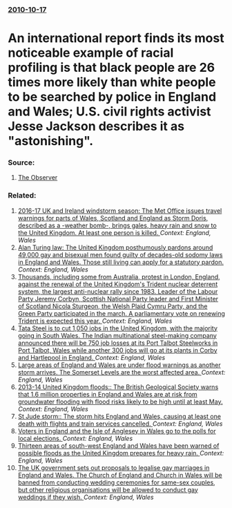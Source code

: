 ### [2010-10-17](/news/2010/10/17/index.md)

# An international report finds its most noticeable example of racial profiling is that black people are 26 times more likely than white people to be searched by police in England and Wales;  U.S. civil rights activist Jesse Jackson describes it as "astonishing". 




### Source:

1. [The Observer](http://www.guardian.co.uk/uk/2010/oct/17/stop-and-search-race-figures)

### Related:

1. [2016-17 UK and Ireland windstorm season: The Met Office issues travel warnings for parts of Wales, Scotland and England as Storm Doris, described as a -weather bomb-, brings gales, heavy rain and snow to the United Kingdom. At least one person is killed. ](/news/2017/02/23/2016-17-uk-and-ireland-windstorm-season-the-met-office-issues-travel-warnings-for-parts-of-wales-scotland-and-england-as-storm-doris-de.md) _Context: England, Wales_
2. [Alan Turing law: The United Kingdom posthumously pardons around 49,000 gay and bisexual men found guilty of decades-old sodomy laws in England and Wales. Those still living can apply for a statutory pardon. ](/news/2017/01/31/alan-turing-law-the-united-kingdom-posthumously-pardons-around-49-000-gay-and-bisexual-men-found-guilty-of-decades-old-sodomy-laws-in-engla.md) _Context: England, Wales_
3. [Thousands, including some from Australia, protest in London, England, against the renewal of the United Kingdom's Trident nuclear deterrent system, the largest anti-nuclear rally since 1983. Leader of the Labour Party Jeremy Corbyn, Scottish National Party leader and First Minister of Scotland Nicola Sturgeon, the Welsh Plaid Cymru Party, and the Green Party participated in the march. A parliamentary vote on renewing Trident is expected this year. ](/news/2016/02/27/thousands-including-some-from-australia-protest-in-london-england-against-the-renewal-of-the-united-kingdom-s-trident-nuclear-deterrent.md) _Context: England, Wales_
4. [Tata Steel is to cut 1,050 jobs in the United Kingdom, with the majority going in South Wales. The Indian multinational steel-making company announced there will be 750 job losses at its Port Talbot Steelworks in Port Talbot, Wales while another 300 jobs will go at its plants in Corby and Hartlepool in England. ](/news/2016/01/18/tata-steel-is-to-cut-1-050-jobs-in-the-united-kingdom-with-the-majority-going-in-south-wales-the-indian-multinational-steel-making-company.md) _Context: England, Wales_
5. [Large areas of England and Wales are under flood warnings as another storm arrives. The Somerset Levels are the worst affected area. ](/news/2014/02/8/large-areas-of-england-and-wales-are-under-flood-warnings-as-another-storm-arrives-the-somerset-levels-are-the-worst-affected-area.md) _Context: England, Wales_
6. [2013-14 United Kingdom floods:: The British Geological Society warns that 1.6 million properties in England and Wales are at risk from groundwater flooding with flood risks likely to be high until at least May. ](/news/2014/02/11/2013-14-united-kingdom-floods-the-british-geological-society-warns-that-1-6-million-properties-in-england-and-wales-are-at-risk-from-groun.md) _Context: England, Wales_
7. [St Jude storm:: The storm hits England and Wales, causing at least one death with flights and train services cancelled. ](/news/2013/10/28/st-jude-storm-the-storm-hits-england-and-wales-causing-at-least-one-death-with-flights-and-train-services-cancelled.md) _Context: England, Wales_
8. [Voters in England and the Isle of Anglesey in Wales go to the polls for local elections. ](/news/2013/05/2/voters-in-england-and-the-isle-of-anglesey-in-wales-go-to-the-polls-for-local-elections.md) _Context: England, Wales_
9. [Thirteen areas of south-west England and Wales have been warned of possible floods as the United Kingdom prepares for heavy rain. ](/news/2012/12/14/thirteen-areas-of-south-west-england-and-wales-have-been-warned-of-possible-floods-as-the-united-kingdom-prepares-for-heavy-rain.md) _Context: England, Wales_
10. [The UK government sets out proposals to legalise gay marriages in England and Wales. The Church of England and Church in Wales will be banned from conducting wedding ceremonies for same-sex couples, but other religious organisations will be allowed to conduct gay weddings if they wish. ](/news/2012/12/11/the-uk-government-sets-out-proposals-to-legalise-gay-marriages-in-england-and-wales-the-church-of-england-and-church-in-wales-will-be-banne.md) _Context: England, Wales_
